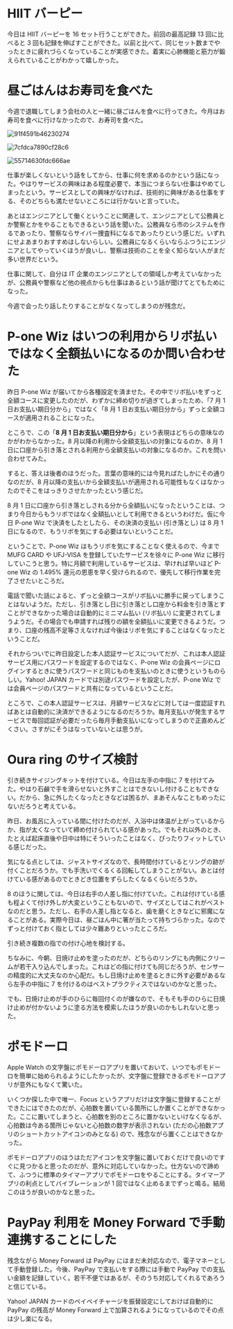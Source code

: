 # HIIT バーピー
今日は HIIT バーピーを 16 セット行うことができた。前回の最高記録 13 回に比べると 3 回も記録を伸ばすことができた。以前と比べて、同じセット数までやったときに疲れづらくなっていることが実感できた。着実に心肺機能と筋力が鍛えられていることがわかって嬉しかった。

# 昼ごはんはお寿司を食べた
今週で退職してしまう会社の人と一緒に昼ごはんを食べに行ってきた。今月はお寿司を食べに行けなかったので、お寿司を食べた。

![91f4591b46230274](https://noraworld.github.io/box-bulbasaur/2019/06/91f4591b46230274.jpg)

![7cfdca7890cf28c6](https://noraworld.github.io/box-bulbasaur/2019/06/7cfdca7890cf28c6.jpg)

![55714630fdc666ae](https://noraworld.github.io/box-bulbasaur/2019/06/55714630fdc666ae.jpg)

仕事が楽しくないという話をしてから、仕事に何を求めるのかという話になった。やはりサービスの興味はある程度必要で、本当につまらない仕事はやめてしまったという。サービスとしての興味がなければ、技術的に興味がある仕事をする、そのどちらも満たせないところには行かないと言っていた。

あとはエンジニアとして働くということに関連して、エンジニアとして公務員とか警察とかをやることもできるという話を聞いた。公務員なら市のシステムを作るであったり、警察ならサイバー捜査科になるであったりという感じだ。いずれにせよあまりおすすめはしないらしい。公務員になるくらいならふつうにエンジニアとしてやっていくほうが良いし、警察は技術のことを全く知らない人がまだ多い世界だという。

仕事に関して、自分は IT 企業のエンジニアとしての領域しか考えていなかったが、公務員や警察など他の視点からも仕事はあるという話が聞けてとてもためになった。

今週で会ったり話したりすることがなくなってしまうのが残念だ。

# P-one Wiz はいつの利用からリボ払いではなく全額払いになるのか問い合わせた
昨日 P-one Wiz が届いてから各種設定を済ませた。その中でリボ払いをずっと全額コースに変更したのだが、わずかに締め切りが過ぎてしまったため、「7 月 1 日お支払い期日分から」ではなく「8 月 1 日お支払い期日分から」ずっと全額コースが適用されることになった。

ところで、この「**8 月 1 日お支払い期日分から**」という表現はどちらの意味なのかがわからなかった。8 月以降の利用から全額支払いの対象になるのか、8 月 1 日に口座から引き落とされる利用から全額支払いの対象になるのか。これを問い合わせてみた。

すると、答えは後者のほうだった。言葉の意味的には今見ればたしかにその通りなのだが、8 月以降の支払いから全額支払いが適用される可能性もなくはなかったのでそこをはっきりさせたかったという感じだ。

8 月 1 日に口座から引き落としされる分から全額払いになったということは、つまり今日からもうリボではなく全額払いとして利用できるというわけだ。仮に今日 P-one Wiz で決済をしたとしたら、その決済の支払い (引き落とし) は 8 月 1 日になるので、もうリボを気にする必要はないということだ。

ということで、P-one Wiz はもうリボを気にすることなく使えるので、今まで MUFG CARD や UFJ-VISA を登録していたサービスを徐々に P-one Wiz に移行していこうと思う。特に月額で利用しているサービスは、早ければ早いほど P-one Wiz の 1.495% 還元の恩恵を早く受けられるので、優先して移行作業を完了させたいところだ。

電話で聞いた話によると、ずっと全額コースがリボ払いに勝手に戻ってしまうことはないようだ。ただし、引き落とし日に引き落とし口座から料金を引き落とすことができなかった場合は自動的にミニマム払い (リボ払い) に変更されてしまうようだ。その場合でも申請すれば残りの額を全額払いに変更できるようだ。つまり、口座の残高不足等さえなければ今後はリボを気にすることはなくなったということだ。

それからついでに昨日設定した本人認証サービスについてだが、これは本人認証サービス用にパスワードを設定するのではなく、P-one Wiz の会員ページにログインするときに使うパスワードと同じものを支払いのときに使うというものらしい。Yahoo! JAPAN カードでは別途パスワードを設定したが、P-one Wiz では会員ページのパスワードと共有になっているということだ。

ところで、この本人認証サービスは、月額サービスなどに対しては一度認証すればあとは自動的に決済ができるようになるのだろうか。毎月支払いが発生するサービスで毎回認証が必要だったら毎月手動支払いになってしまうので正直めんどくさい。さすがにそうはなっていないとは思うが。

# Oura ring のサイズ検討
引き続きサイジングキットを付けている。今日は左手の中指に 7 を付けてみた。やはり石鹸で手を滑らせないと外すことはできないし付けることもできない。だから、急に外したくなったときなどは困るが、まあそんなこともめったにないだろうと考えている。

昨日、お風呂に入っている間に付けたのだが、入浴中は体温が上がっているからか、指が太くなっていて締め付けられている感があった。でもそれ以外のとき、たとえば起床直後や日中は特にそういったことはなく、ぴったりフィットしている感じだった。

気になる点としては、ジャストサイズなので、長時間付けているとリングの跡が付くことだろうか。でも手洗いでくるくる回転してしまうことがない。あとは付けている感があるのでときどき位置をずらしたくなるくらいだろうか。

8 のほうに関しては、今日は右手の人差し指に付けていた。これは付けている感も程よくて付け外しが大変ということもないので、サイズとしてはこれがベストなのだと思う。ただし、右手の人差し指となると、歯を磨くときなどに邪魔になることがある。実際今日は、昼ごはん中に箸が当たって持ちづらかった。なのでずっと付けておく指としては少々難ありといったところだ。

引き続き複数の指での付け心地を検討する。

ちなみに、今朝、日焼け止めを塗ったのだが、どちらのリングにも内側にクリームが若干入り込んでしまった。これはどの指に付けても同じだろうが、センサーの精度的に大丈夫なのか心配だ。もし日焼け止めを塗るときに外す必要があるなら左手の中指に 7 を付けるのはベストプラクティスではないのかなと思った。

でも、日焼け止めが手のひらに毎回付くのが嫌なので、そもそも手のひらに日焼け止めが付かないように塗る方法を模索したほうが良いのかもしれないと思った。

# ポモドーロ
Apple Watch の文字盤にポモドーロアプリを置いておいて、いつでもポモドーロを簡単に始められるようにしたかったが、文字盤に登録できるポモドーロアプリが意外にもなくて驚いた。

いくつか探した中で唯一、Focus というアプリだけは文字盤に登録することができたにはできたのだが、心拍数を置いている箇所にしか置くことができなかった。ここに置いてしまうと、心拍数を別のところに置かないといけなくなるが、心拍数は今ある箇所じゃないと心拍数の数字が表示されない (ただの心拍数アプリのショートカットアイコンのみとなる) ので、残念ながら置くことはできなかった。

ポモドーロアプリのほうはただアイコンを文字盤に置いておくだけで良いのですぐに見つかると思ったのだが、意外に対応していなかった。仕方ないので諦めて、ふつうに標準のタイマーアプリでポモドーロをやることにする。タイマーアプリの利点としてバイブレーションが 1 回ではなく止めるまでずっと鳴る。結局このほうが良いのかなと思った。

# PayPay 利用を Money Forward で手動連携することにした
残念ながら Money Forward は PayPay にはまだ未対応なので、電子マネーとして手動登録した。今後、PayPay で支払いをする際には手動で PayPay での支払い金額を記録していく。若干不便ではあるが、そのうち対応してくれるであろうと信じている。

Yahoo! JAPAN カードのペイペイチャージを振替設定にしておけば自動的に PayPay の残高が Money Forward 上で加算されるようになっているのでその点は少し楽になる。
